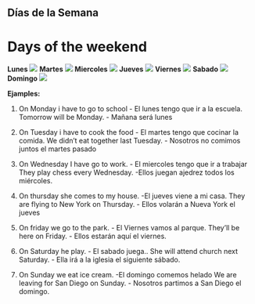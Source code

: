 ## Días de la Semana
Days of the weekend
====

**Lunes**
![](http://192.168.67.22/assets/img?resource=1/image10.png)
**Martes**
![](http://192.168.67.22/assets/img?resource=1/image11.png)
**Miercoles**
![](http://192.168.67.22/assets/img?resource=1/image12.png)
**Jueves**
![](http://192.168.67.22/assets/img?resource=1/image13.png)
**Viernes**
![](http://192.168.67.22/assets/img?resource=1/image14.png)
**Sabado**
![](http://192.168.67.22/assets/img?resource=1/image15.png)
**Domingo**
![](http://192.168.67.22/assets/img?resource=1/image16.png)

**Ejamples:**
1.	On Monday i have to go to school - El lunes tengo que ir a la escuela.
Tomorrow will be Monday. - Mañana será lunes

2.	On Tuesday i have to cook the food - El martes tengo que cocinar la comida.
We didn’t eat together last Tuesday. - Nosotros no comimos juntos el martes pasado

3.	On Wednesday I have go to work. - El miercoles tengo que ir a trabajar
They play chess every Wednesday. -Ellos juegan ajedrez todos los miércoles.

4.	On thursday she comes to my house. -El jueves viene a mi casa.
They are flying to New York on Thursday. - Ellos volarán a Nueva York el jueves

5.	On friday we go to the park. - El Viernes vamos al parque.
They’ll be here on Friday. - Ellos estarán aquí el viernes.

6.	On Saturday he play. - El sabado juega..
She will attend church next Saturday. - Ella irá a la iglesia el siguiente sábado.

7.	On Sunday we eat ice cream. -El domingo comemos helado
We are leaving for San Diego on Sunday. - Nosotros partimos a San Diego el domingo.

